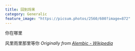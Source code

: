 ```yaml
---
title: 回到将来
category: Generalic
feature_image: "https://picsum.photos/2560/600?image=872"
---
```


你在哪里

<!-- more -->

风里雨里那里等你
_Originally from [Alembic - Wikipedia](https://en.wikipedia.org/wiki/Alembic)_
